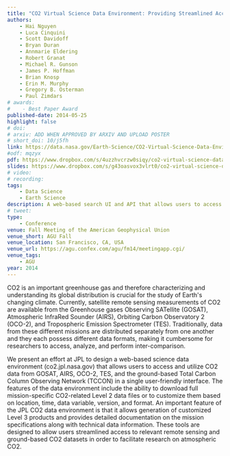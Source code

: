 ```yaml
---
title: "CO2 Virtual Science Data Environment: Providing Streamlined Access to CO2 Data"
authors:
    - Hai Nguyen
    - Luca Cinquini
    - Scott Davidoff
    - Bryan Duran
    - Annmarie Eldering
    - Robert Granat
    - Michael R. Gunson
    - James P. Hoffman
    - Brian Knosp
    - Erin M. Murphy
    - Gregory B. Osterman
    - Paul Zimdars
# awards:
#    - Best Paper Award
published-date: 2014-05-25
highlight: false
# doi: 
# arxiv: ADD WHEN APPROVED BY ARXIV AND UPLOAD POSTER
# short_doi: 10/j5fh
link: https://data.nasa.gov/Earth-Science/CO2-Virtual-Science-Data-Environment-API/sqqj-9bmz/data
#odf: mqzyx
pdf: https://www.dropbox.com/s/4uzzhvcrzw0siqy/co2-virtual-science-data-environment-providing-streamlined-access-to-co2-data.pdf?dl=0
slides: https://www.dropbox.com/s/g43oasvox3vlrt0/co2-virtual-science-data-environment-providing-streamlined-access-to-co2-data-poster.pdf?dl=0
# video: 
# recording:
tags:
    - Data Science
    - Earth Science
description: A web-based search UI and API that allows users to access CO2 data from GOSAT, AIRS, OCO-2, TES, and ground-based TCCON
# tweet: 
type:
    - Conference
venue: Fall Meeting of the American Geophysical Union
venue_short: AGU Fall
venue_location: San Francisco, CA, USA
venue_url: https://agu.confex.com/agu/fm14/meetingapp.cgi/
venue_tags:
    - AGU
year: 2014
---
```

CO2 is an important greenhouse gas and therefore characterizing and understanding its global distribution is crucial for the study of Earth's changing climate. Currently, satellite remote sensing measurements of CO2 are available from the Greenhouse gases Observing SATellite (GOSAT), Atmospheric InfraRed Sounder (AIRS), Orbiting Carbon Observatory 2 (OCO-2), and Tropospheric Emission Spectrometer (TES). Traditionally, data from these different missions are distributed separately from one another and they each possess different data formats, making it cumbersome for researchers to access, analyze, and perform inter-comparison.

We present an effort at JPL to design a web-based science data environment (co2.jpl.nasa.gov) that allows users to access and utilize CO2 data from GOSAT, AIRS, OCO-2, TES, and the ground-based Total Carbon Column Observing Network (TCCON) in a single user-friendly interface. The features of the data environment include the ability to download full mission-specific CO2-related Level 2 data files or to customize them based on location, time, data variable, version, and format. An important feature of the JPL CO2 data environment is that it allows generation of customized Level 3 products and provides detailed documentation on the mission specifications along with technical data information. These tools are designed to allow users streamlined access to relevant remote sensing and ground-based CO2 datasets in order to facilitate research on atmospheric CO2.